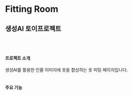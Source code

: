 # Fitting Room
## 생성AI 토이프로젝트
<br><br>
#### 프로젝트 소개 
생성AI를 활용한 인물 이미지에 옷을 합성하는 옷 피팅 페이지입니다.
<br><br>


#### 주요 기능
